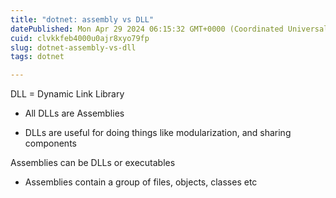 ```yaml
---
title: "dotnet: assembly vs DLL"
datePublished: Mon Apr 29 2024 06:15:32 GMT+0000 (Coordinated Universal Time)
cuid: clvkkfeb4000u0ajr8xyo79fp
slug: dotnet-assembly-vs-dll
tags: dotnet

---
```


DLL = Dynamic Link Library

* All DLLs are Assemblies
    
* DLLs are useful for doing things like modularization, and sharing components
    

Assemblies can be DLLs or executables

* Assemblies contain a group of files, objects, classes etc